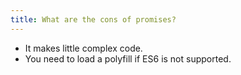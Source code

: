 ```yaml
---
title: What are the cons of promises?
---
```


- It makes little complex code.
- You need to load a polyfill if ES6 is not supported.
